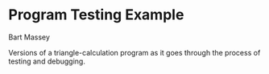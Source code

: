 # Program Testing Example
Bart Massey

Versions of a triangle-calculation program as it goes
through the process of testing and debugging.
